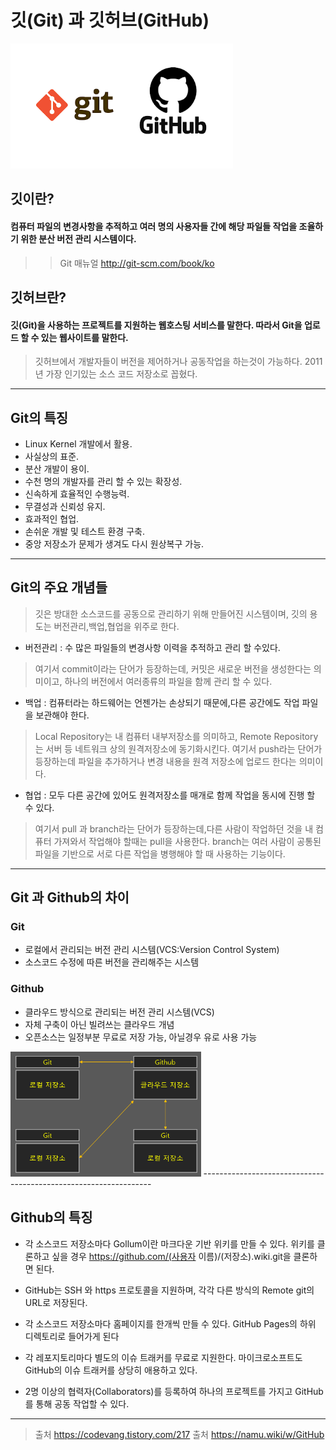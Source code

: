 # 깃(Git) 과 깃허브(GitHub)

<img src= ggh.png widh = 200 height = 200> 
 
## 깃이란?

#### 컴퓨터 파일의 변경사항을 추적하고 여러 명의 사용자들 간에 해당 파일들 작업을 조율하기 위한 분산 버전 관리 시스템이다.
 >> Git 매뉴얼 http://git-scm.com/book/ko 

## 깃허브란?

#### 깃(Git)을 사용하는 프로젝트를 지원하는 웹호스팅 서비스를 말한다. 따라서 Git을 업로드 할 수 있는 웹사이트를 말한다. 
  > 깃허브에서 개발자들이 버전을 제어하거나 공동작업을 하는것이 가능하다.
  > 2011년 가장 인기있는 소스 코드 저장소로 꼽혔다.
  
  ------------------------------------------------------------
  ## Git의 특징
  
  * Linux Kernel 개발에서 활용.
  * 사실상의 표준.
  * 분산 개발이 용이.
  * 수천 명의 개발자를 관리 할 수 있는 확장성.
  * 신속하게 효율적인 수행능력.
  * 무결성과 신뢰성 유지.
  * 효과적인 협업.
  * 손쉬운 개발 및 테스트 환경 구축.
  * 중앙 저장소가 문제가 생겨도 다시 원상복구 가능.
  ----------------------------------------------------------------
 ## Git의 주요 개념들
  
> 깃은 방대한 소스코드를 공동으로 관리하기 위해 만들어진 시스템이며, 깃의 용도는 버전관리,백업,협업을 위주로 한다.

* 버전관리 : 수 많은 파일들의 변경사항 이력을 추적하고 관리 할 수있다.
> 여기서 commit이라는 단어가 등장하는데, 커밋은 새로운 버전을 생성한다는 의미이고, 하나의 버전에서 여러종류의 파일을 함께 관리 할 수 있다.
* 백업 : 컴퓨터라는 하드웨어는 언젠가는 손상되기 때문에,다른 공간에도 작업 파일을 보관해야 한다.
> Local Repository는 내 컴퓨터 내부저장소를 의미하고, Remote Repository는 서버 등 네트워크 상의 원격저장소에 동기화시킨다. 여기서 push라는 단어가 등장하는데 파일을 추가하거나 변경 내용을 원격 저장소에 업로드 한다는 의미이다.
* 협업 : 모두 다른 공간에 있어도 원격저장소를 매개로 함께 작업을 동시에 진행 할 수 있다.
> 여기서 pull 과 branch라는 단어가 등장하는데,다른 사람이 작업하던 것을 내 컴퓨터 가져와서 작업해야 할때는 pull을 사용한다.
>branch는 여러 사람이 공통된 파일을 기반으로 서로 다른 작업을 병행해야 할 때 사용하는 기능이다. 

  
--------------------------------------------------------------------
## Git 과 Github의 차이

### Git
* 로컬에서 관리되는 버전 관리 시스템(VCS:Version Control System)
* 소스코드 수정에 따른 버전을 관리해주는 시스템

### Github

* 클라우드 방식으로 관리되는 버전 관리 시스템(VCS)
* 자체 구축이 아닌 빌려쓰는 클라우드 개념
* 오픈소스는 일정부분 무료로 저장 가능, 아닐경우 유로 사용 가능

<img src= ee.png widh = 200 height = 200> 
-----------------------------------------------------------------

## Github의 특징

* 각 소스코드 저장소마다 Gollum이란 마크다운 기반 위키를 만들 수 있다. 위키를 클론하고 싶을 경우 https://github.com/(사용자 이름)/(저장소).wiki.git을 클론하면 된다.

* GitHub는 SSH 와 https 프로토콜을 지원하며, 각각 다른 방식의 Remote git의 URL로 저장된다.
* 각 소스코드 저장소마다 홈페이지를 한개씩 만들 수 있다. GitHub Pages의 하위 디렉토리로 들어가게 된다
* 각 레포지토리마다 별도의 이슈 트래커를 무료로 지원한다. 마이크로소프트도 GitHub의 이슈 트래커를 상당히 애용하고 있다.
* 2명 이상의 협력자(Collaborators)를 등록하여 하나의 프로젝트를 가지고 GitHub를 통해 공동 작업할 수 있다.

-------------------------------------------------------------------
> 출처 https://codevang.tistory.com/217
> 출처 https://namu.wiki/w/GitHub
